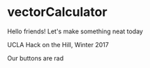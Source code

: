 # vectorCalculator
Hello friends!
Let's make something neat today

UCLA Hack on the Hill, Winter 2017

Our buttons are rad
